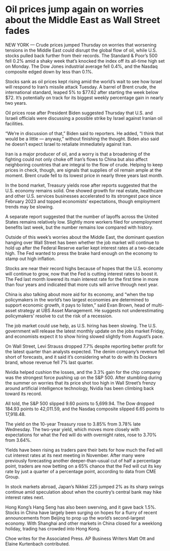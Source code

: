# Oil prices jump again on worries about the Middle East as Wall Street fades

NEW YORK —  Crude prices jumped Thursday on worries that worsening tensions in the Middle East could disrupt the global flow of oil, while U.S. stocks pulled back further from their records.
The Standard & Poor’s 500 fell 0.2% amid a shaky week that’s knocked the index off its all-time high set on Monday. The Dow Jones industrial average fell 0.4%, and the Nasdaq composite edged down by less than 0.1%.

Stocks sank as oil prices kept rising amid the world’s wait to see how Israel will respond to Iran’s missile attack Tuesday. A barrel of Brent crude, the international standard, leaped 5% to $77.62 after starting the week below $72. It’s potentially on track for its biggest weekly percentage gain in nearly two years.

Oil prices rose after President Biden suggested Thursday that U.S. and Israeli officials were discussing a possible strike by Israel against Iranian oil facilities.

“We’re in discussion of that,” Biden said to reporters. He added, “I think that would be a little — anyway,” without finishing the thought. Biden also said he doesn’t expect Israel to retaliate immediately against Iran.

Iran is a major producer of oil, and a worry is that a broadening of the fighting could not only choke off Iran’s flows to China but also affect neighboring countries that are integral to the flow of crude. Helping to keep prices in check, though, are signals that supplies of oil remain ample at the moment. Brent crude fell to its lowest price in nearly three years last month.

In the bond market, Treasury yields rose after reports suggested that the U.S. economy remains solid. One showed growth for real estate, healthcare and other U.S. services businesses accelerated to its strongest pace since February 2023 and topped economists’ expectations, though employment trends may be slowing.

A separate report suggested that the number of layoffs across the United States remains relatively low. Slightly more workers filed for unemployment benefits last week, but the number remains low compared with history.

Outside of this week’s worries about the Middle East, the dominant question hanging over Wall Street has been whether the job market will continue to hold up after the Federal Reserve earlier kept interest rates at a two-decade high. The Fed wanted to press the brake hard enough on the economy to stamp out high inflation.

Stocks are near their record highs because of hopes that the U.S. economy will continue to grow, now that the Fed is cutting interest rates to boost it. The Fed last month lowered its main interest rate for the first time in more than four years and indicated that more cuts will arrive through next year.

China is also talking about more aid for its economy, and “when the top policymakers in the world’s two largest economies are determined to support economic growth, it pays to listen,” said Evan Brown, head of multi-asset strategy at UBS Asset Management. He suggests not underestimating policymakers’ resolve to cut the risk of a recession.

The job market could use help, as U.S. hiring has been slowing. The U.S. government will release the latest monthly update on the jobs market Friday, and economists expect it to show hiring slowed slightly from August’s pace.

On Wall Street, Levi Strauss dropped 7.7% despite reporting better profit for the latest quarter than analysts expected. The denim company’s revenue fell short of forecasts, and it said it’s considering what to do with its Dockers brand, whose revenue fell 7% last quarter.

Nvidia helped cushion the losses, and the 3.3% gain for the chip company was the strongest force pushing up on the S&P 500. After stumbling during the summer on worries that its price shot too high in Wall Street’s frenzy around artificial intelligence technology, Nvidia has been climbing back toward its record.

All told, the S&P 500 slipped 9.60 points to 5,699.94. The Dow dropped 184.93 points to 42,011.59, and the Nasdaq composite slipped 6.65 points to 17,918.48.

The yield on the 10-year Treasury rose to 3.85% from 3.78% late Wednesday. The two-year yield, which moves more closely with expectations for what the Fed will do with overnight rates, rose to 3.70% from 3.64%.

Yields have been rising as traders pare their bets for how much the Fed will cut interest rates at its next meeting in November. After many were previously forecasting another deeper-than-usual cut of half a percentage point, traders are now betting on a 65% chance that the Fed will cut its key rate by just a quarter of a percentage point, according to data from CME Group.

In stock markets abroad, Japan’s Nikkei 225 jumped 2% as its sharp swings continue amid speculation about when the country’s central bank may hike interest rates next.

Hong Kong’s Hang Seng has also been swerving, and it gave back 1.5%. Stocks in China have largely been surging on hopes for a flurry of recent announcements from Beijing to prop up the world’s second-largest economy. With Shanghai and other markets in China closed for a weeklong holiday, trading has crowded into Hong Kong.

Choe writes for the Associated Press. AP Business Writers Matt Ott and Elaine Kurtenbach contributed.